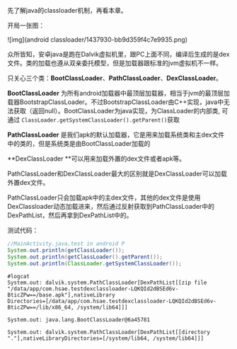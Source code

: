 先了解java的classloader机制，再看本章。

开局一张图：

![img](android classloader/1437930-bb9d359f4c7e9935.png)

众所皆知，安卓java是跑在Dalvik虚拟机里，跟PC上面不同，编译后生成的是dex文件。类的加载也遵从双亲委托模型，但是加载器跟标准的jvm虚拟机不一样。

只关心三个类：**BootClassLoader**、**PathClassLoader**、**DexClassLoader**。

**BootClassLoader** 为所有android加载器中最顶层加载器，相当于jvm的最顶层加载器BootstrapClassLoader。不过BootstrapClassLoader由C++实现，java中无法获取（返回null）。BootClassLoader为java实现，为ClassLoader的内部类, 可通过
 `ClassLoader.getSystemClassLoader().getParent()`获取

**PathClassLoader**  是我们apk的默认加载器，它是用来加载系统类和主dex文件中的类的，但是系统类是由BootClassLoader加载的

**DexClassLoader **可以用来加载外置的dex文件或者apk等。



PathClassLoader和DexClassLoader最大的区别就是DexClassLoader可以加载外置dex文件。

PathClassLoader只会加载apk中的主dex文件，其他的dex文件是使用DexClassloader动态加载进来，然后通过反射获取到PathClassLoader中的DexPathList，然后再拿到DexPathList中的。



测试代码：

```java
//MainActivity.java,test in android P
System.out.println(getClassLoader());
System.out.println(getClassLoader().getParent());
System.out.println(ClassLoader.getSystemClassLoader());
```

```shell
#logcat
System.out: dalvik.system.PathClassLoader[DexPathList[[zip file "/data/app/com.hsae.testdexclassloader-LQKQId2dBSEd6v-BticZPw==/base.apk"],nativeLibrary
Directories=[/data/app/com.hsae.testdexclassloader-LQKQId2dBSEd6v-BticZPw==/lib/x86_64, /system/lib64]]]

System.out: java.lang.BootClassLoader@6a45781

System.out: dalvik.system.PathClassLoader[DexPathList[[directory "."],nativeLibraryDirectories=[/system/lib64, /system/lib64]]]


```

